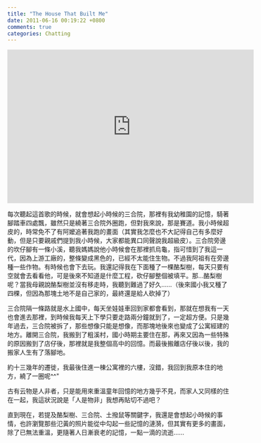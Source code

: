 ```yaml
---
title: "The House That Built Me"
date: 2011-06-16 00:19:22 +0800
comments: true
categories: Chatting
---
```

<p><iframe width="560" height="349" src="http://www.youtube.com/embed/DQYNM6SjD_o?rel=0" frameborder="0" allowfullscreen=""></iframe></p><p>每次聽起這首歌的時候，就會想起小時候的三合院，那裡有我幼稚園的記憶，騎著腳踏車四處飄，雖然只是繞著三合院外圈跑，但對我來說，那是賽道。我小時候超皮的，時常免不了有阿嬤追著我跑的畫面（其實我怎麼也不大記得自己有多麼好動，但是只要親戚們提到我小時候，大家都能異口同聲說我超級皮）。三合院旁邊的坎仔腳有一條小溪，聽我媽媽說他小時候會在那裡抓烏龜，指可惜到了我這一代，因為上游工廠的，整條變成黑色的，已經不太能住生物。不過我阿祖有在旁邊種一些作物。有時候也會下去玩。我還記得我在下面種了一棵酪梨樹，每天只要有空就會去看看他，可是後來不知道是什麼工程，砍仔腳整個被填平。那&hellip;酪梨樹呢？當我母親說酪梨樹並沒有移走時，我聽到難過了好久&hellip;&hellip;（後來國小我又種了四棵，但因為那塊土地不是自己家的，最終還是給人砍掉了）</p><p>三合院隔一條路就是水上國中，每天坐娃娃車回到家都會看到，那就在想我有一天也會進去那裡，到時候我每天上下學只要走路兩分鐘就到了，一定超方便。只是幾年過去，三合院被拆了，那些想像只能是想像，而那塊地後來也變成了公寓經建的地方。離開三合院，我搬到了粗溪村，國小時期主要住在那，再來又因為一些特殊的原因搬到了店仔後，那裡就是我整個高中的回憶。而最後搬離店仔後以後，我的搬家人生有了落腳地。</p><p>約十三幾年的遷徙，我最後住進一棟公寓裡的六樓，沒錯，我回到我原本住的地方，繞了一圈呢^^"</p><p>古有云物是人非者，只是能用來重溫童年回憶的地方幾乎不見，而家人又同樣的住在一起，我這狀況說是「人是物非」我想再貼切不過吧？</p><p>直到現在，若提及酪梨樹、三合院、土撥鼠等關鍵字，我還是會想起小時候的事情，也許瀏覽那些氾黃的照片能從中勾起一些記憶的漣漪，但其實有更多的畫面，除了已無法重溫，更隨著人日漸衰老的記憶，一點一滴的流逝&hellip;&hellip;</p>
